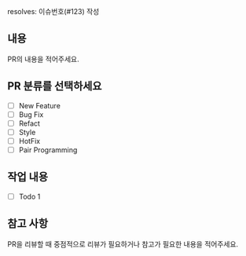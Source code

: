 resolves: 이슈번호(#123) 작성

## 내용

PR의 내용을 적어주세요.

## PR 분류를 선택하세요

- [ ] New Feature
- [ ] Bug Fix
- [ ] Refact
- [ ] Style
- [ ] HotFix
- [ ] Pair Programming

## 작업 내용

- [ ] Todo 1

## 참고 사항

PR을 리뷰할 때 중점적으로 리뷰가 필요하거나 참고가 필요한 내용을 적어주세요.
